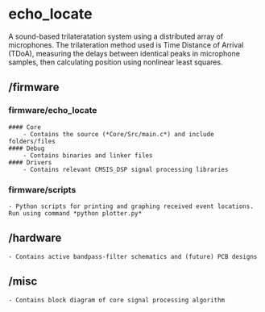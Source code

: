 # echo_locate
A sound-based trilateratation system using a distributed array of microphones. The trilateration method used is Time Distance of Arrival (TDoA), measuring the delays between identical peaks in microphone samples, then calculating position using nonlinear least squares.

## /firmware

### firmware/echo_locate
    #### Core
        - Contains the source (*Core/Src/main.c*) and include folders/files
    #### Debug
        - Contains binaries and linker files
    #### Drivers
        - Contains relevant CMSIS_DSP signal processing libraries

### firmware/scripts
    - Python scripts for printing and graphing received event locations. Run using command *python plotter.py*
## /hardware
    - Contains active bandpass-filter schematics and (future) PCB designs
## /misc
    - Contains block diagram of core signal processing algorithm

